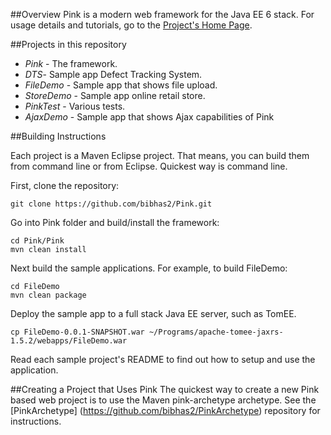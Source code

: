 ##Overview
Pink is a modern web framework for the Java EE 6 stack. For usage details and tutorials, go
to the [Project's Home Page](http://mobiarch.wordpress.com/pink/).

##Projects in this repository

- *Pink* - The framework.
- *DTS*- Sample app Defect Tracking System.
- *FileDemo* - Sample app that shows file upload.
- *StoreDemo* - Sample app online retail store.
- *PinkTest* - Various tests.
- *AjaxDemo* - Sample app that shows Ajax capabilities of Pink

##Building Instructions

Each project is a Maven Eclipse project. That means, you can build them from command line
or from Eclipse. Quickest way is command line.

First, clone the repository:

```
git clone https://github.com/bibhas2/Pink.git
```
	
Go into Pink folder and build/install the framework:

```
cd Pink/Pink
mvn clean install
```

Next build the sample applications. For example, to build FileDemo:

```
cd FileDemo
mvn clean package
```

Deploy the sample app to a full stack Java EE server, such as TomEE.

```
cp FileDemo-0.0.1-SNAPSHOT.war ~/Programs/apache-tomee-jaxrs-1.5.2/webapps/FileDemo.war
```

Read each sample project's README to find out how to setup and use the application.

##Creating a Project that Uses Pink
The quickest way to create a new Pink based web project is to use the Maven pink-archetype archetype.
See the [PinkArchetype] (https://github.com/bibhas2/PinkArchetype) repository for instructions.
